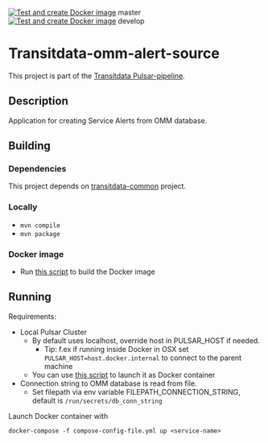 [![Test and create Docker image](https://github.com/HSLdevcom/transitdata-omm-alert-source/actions/workflows/test-and-build.yml/badge.svg)](https://github.com/HSLdevcom/transitdata-omm-alert-source/actions/workflows/test-and-build.yml) master  
[![Test and create Docker image](https://github.com/HSLdevcom/transitdata-omm-alert-source/actions/workflows/test-and-build.yml/badge.svg?branch=develop)](https://github.com/HSLdevcom/transitdata-omm-alert-source/actions/workflows/test-and-build.yml) develop

# Transitdata-omm-alert-source

This project is part of the [Transitdata Pulsar-pipeline](https://github.com/HSLdevcom/transitdata).

## Description

Application for creating Service Alerts from OMM database.

## Building

### Dependencies

This project depends on [transitdata-common](https://github.com/HSLdevcom/transitdata-common) project.

### Locally

- ```mvn compile```  
- ```mvn package```  

### Docker image

- Run [this script](build-image.sh) to build the Docker image


## Running

Requirements:
- Local Pulsar Cluster
  - By default uses localhost, override host in PULSAR_HOST if needed.
    - Tip: f.ex if running inside Docker in OSX set `PULSAR_HOST=host.docker.internal` to connect to the parent machine
  - You can use [this script](https://github.com/HSLdevcom/transitdata/blob/master/bin/pulsar/pulsar-up.sh) to launch it as Docker container
- Connection string to OMM database is read from file.
  - Set filepath via env variable FILEPATH_CONNECTION_STRING, default is `/run/secrets/db_conn_string`

Launch Docker container with

```docker-compose -f compose-config-file.yml up <service-name>```   
